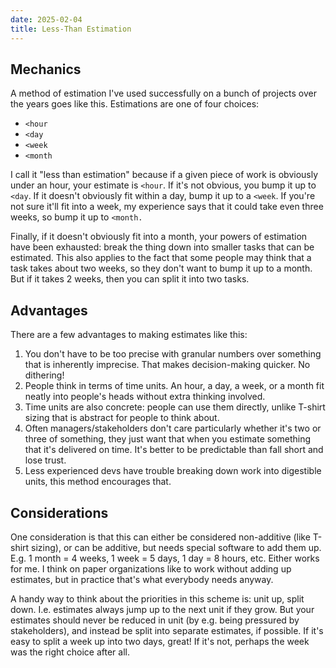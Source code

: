 ```yaml
---
date: 2025-02-04
title: Less-Than Estimation
---
```


## Mechanics

A method of estimation I've used successfully on a bunch of projects over the years goes 
like this. Estimations are one of four choices:

* `<hour`
* `<day`
* `<week`
* `<month`

I call it "less than estimation" because if a given piece of work is obviously under an hour, 
your estimate is `<hour`. If it's not obvious, you bump it up to `<day`. If it doesn't obviously
fit within a day, bump it up to a `<week`. If you're not sure it'll fit into a week,
my experience says that it could take even three weeks, so bump it up to `<month.` 

Finally,
if it doesn't obviously fit into a month, your powers of estimation have been exhausted: break 
the thing down into smaller tasks that can be estimated. This also applies to the fact that
some people may think that a task takes about two weeks, so they don't want to bump it up to 
a month. But if it takes 2 weeks, then you can split it into two tasks.

## Advantages

There are a few advantages to making estimates like this:

1. You don't have to be too precise with granular numbers over something that is inherently 
   imprecise. That makes decision-making quicker. No dithering!
2. People think in terms of time units. An hour, a day, a week, or a month fit neatly into people's heads
   without extra thinking involved.
3. Time units are also concrete: people can use them directly, unlike T-shirt sizing that is abstract 
   for people to think about.
4. Often managers/stakeholders don't care particularly whether it's two or three of something, they just
   want that when you estimate something that it's delivered on time. It's better to be predictable than
   fall short and lose trust.
5. Less experienced devs have trouble breaking down work into digestible units, this method encourages 
   that.
   
## Considerations   
   
One consideration is that this can either be considered non-additive (like T-shirt sizing), or can be additive, but needs
special software to add them up. E.g. 1 month = 4 weeks, 1 week = 5 days, 1 day = 8 hours, etc. Either 
works for me. I think on paper organizations like to work without adding up estimates, but in practice 
that's what everybody needs anyway.

A handy way to think about the priorities in this scheme is: unit up, split down. I.e. estimates always 
jump up to the next unit if they grow. But your estimates should never be reduced in unit (by e.g. being pressured by
stakeholders), and instead be split into separate estimates, if possible. If it's easy to split a 
week up into two days, great! If it's not, perhaps the week was the right choice after all.
